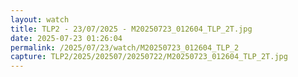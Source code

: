```yaml
---
layout: watch
title: TLP2 - 23/07/2025 - M20250723_012604_TLP_2T.jpg
date: 2025-07-23 01:26:04
permalink: /2025/07/23/watch/M20250723_012604_TLP_2
capture: TLP2/2025/202507/20250722/M20250723_012604_TLP_2T.jpg
---
```

